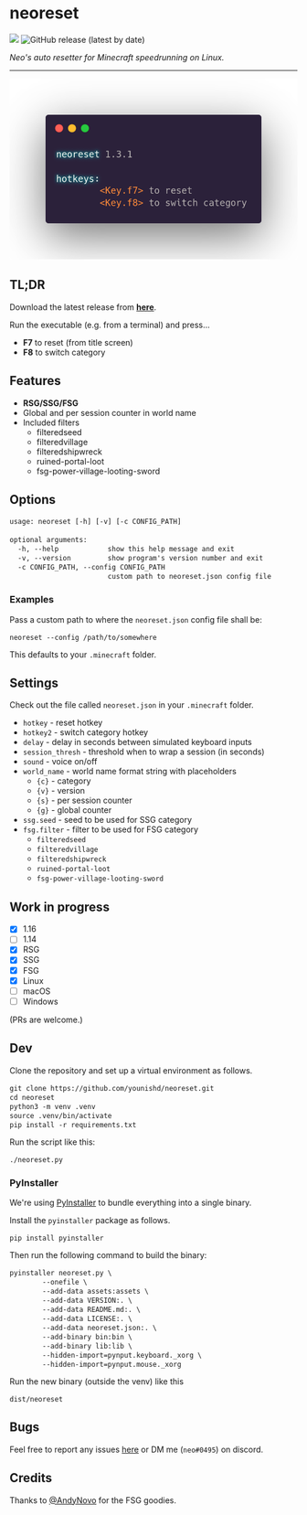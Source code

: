 # neoreset

![](https://github.com/younishd/neoreset/actions/workflows/main.yml/badge.svg?branch=v1.1.1)
![GitHub release (latest by date)](https://img.shields.io/github/v/release/younishd/neoreset?color=ff69b4)

_Neo's auto resetter for Minecraft speedrunning on Linux._

---

![](screen.png)

## TL;DR

Download the latest release from [**here**](https://github.com/younishd/neoreset/releases/latest).

Run the executable (e.g. from a terminal) and press…
- **F7** to reset (from title screen)
- **F8** to switch category

## Features

- **RSG/SSG/FSG**
- Global and per session counter in world name
- Included filters
    - filteredseed
    - filteredvillage
    - filteredshipwreck
    - ruined-portal-loot
    - fsg-power-village-looting-sword

## Options

```
usage: neoreset [-h] [-v] [-c CONFIG_PATH]

optional arguments:
  -h, --help            show this help message and exit
  -v, --version         show program's version number and exit
  -c CONFIG_PATH, --config CONFIG_PATH
                        custom path to neoreset.json config file
```

### Examples

Pass a custom path to where the `neoreset.json` config file shall be:

```
neoreset --config /path/to/somewhere
```

This defaults to your `.minecraft` folder.

## Settings

Check out the file called `neoreset.json` in your `.minecraft` folder.

- `hotkey` - reset hotkey
- `hotkey2` - switch category hotkey
- `delay` - delay in seconds between simulated keyboard inputs
- `session_thresh` - threshold when to wrap a session (in seconds)
- `sound` - voice on/off
- `world_name` - world name format string with placeholders
    - `{c}` - category
    - `{v}` - version
    - `{s}` - per session counter
    - `{g}` - global counter
- `ssg.seed` - seed to be used for SSG category
- `fsg.filter` - filter to be used for FSG category
    - `filteredseed`
    - `filteredvillage`
    - `filteredshipwreck`
    - `ruined-portal-loot`
    - `fsg-power-village-looting-sword`

## Work in progress

- [x] 1.16
- [ ] 1.14
- [x] RSG
- [x] SSG
- [x] FSG
- [x] Linux
- [ ] macOS
- [ ] Windows

(PRs are welcome.)

## Dev

Clone the repository and set up a virtual environment as follows.

```
git clone https://github.com/younishd/neoreset.git
cd neoreset
python3 -m venv .venv
source .venv/bin/activate
pip install -r requirements.txt
```

Run the script like this:

```
./neoreset.py
```

### PyInstaller

We're using [PyInstaller](https://pyinstaller.readthedocs.io) to bundle everything into a single binary.

Install the `pyinstaller` package as follows.

```
pip install pyinstaller
```

Then run the following command to build the binary:

```
pyinstaller neoreset.py \
        --onefile \
        --add-data assets:assets \
        --add-data VERSION:. \
        --add-data README.md:. \
        --add-data LICENSE:. \
        --add-data neoreset.json:. \
        --add-binary bin:bin \
        --add-binary lib:lib \
        --hidden-import=pynput.keyboard._xorg \
        --hidden-import=pynput.mouse._xorg
```

Run the new binary (outside the venv) like this

```
dist/neoreset
```

## Bugs

Feel free to report any issues [here](https://github.com/younishd/neoreset/issues) or DM me (`neo#0495`) on discord.

## Credits

Thanks to [@AndyNovo](https://github.com/andynovo) for the FSG goodies.
